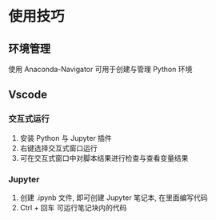 # 使用技巧
## 环境管理
使用 Anaconda-Navigator 可用于创建与管理 Python 环境

## Vscode
### 交互式运行
1. 安装 Python 与 Jupyter 插件
2. 右键选择交互式窗口运行
3. 可在交互式窗口中对脚本结果进行检查与查看变量结果

### Jupyter
1. 创建 .ipynb 文件, 即可创建 Jupyter 笔记本, 在里面编写代码
2. Ctrl + 回车 可运行笔记块内的代码

